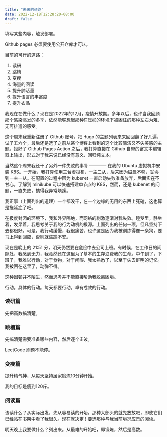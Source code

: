 ```yaml
---
title: "未来的道路"
date: 2022-12-18T12:28:20+08:00
draft: false
---
```


填写某些内容，触发部署。

Github pages 必须要使用公开仓库才可以。

目前的可行的道路：

1. 读研
2. 跳槽
3. 变瘦
4. 海量的阅读
5. 提升肺活量
6. 提升语言的丰富度
7. 提升衣品

我现在在做什么？现在是2022年的12月，疫情开放期。多年以后，也许当我回顾那个感染高发的冬季，依然能够想起那种在压抑的环境下被困住的那种左右为难、无可排遣的感受。

这个周末我重新注册了 Github 账号，把 Hugo 的主题列表来来回回翻了好几遍，试了五六个，最后还是选了之前从某个博客上看到的这个比较简洁又不失美感的主题。搭好了 Github Pages Action 之后，我打算直接在 Github 自带的富文本编辑器上输出，形式对于我来说已经没有意义，回归纯文本。

当然这个周末我还干了另外一件失败的事情 ———— 在我的 Ubuntu 虚拟机中安装 K8S。一开始，我打算使用三台虚拟机，一主二从，后来因为磁盘不够，妥协到一主一从。在配置的过程中因为 kubenet 一直启动失败准备放弃，后面实在不甘心，了解到 minikube 可以快速搭建单节点的 K8S，然而，还是 kubenet 的问题，一直失败，搞得我异常烦躁。

我正事（上面列出的道理）一个都没干，在一个边缘的无用的东西上死磕，这也算是拖延症了吧。

在极度封闭的环境下，我和外界隔绝，而网络的刺激逐渐对我失效。睡梦里，静坐着，发呆着，我思考关于我的行为动机的根源。上面列出的任何一项，但凡坚持下去都很好。可是，我行动缓慢，我很痛苦。也许这是因为我被训练得像一条狗，要马上得到回应，否则就焦躁不安。

现在是晚上的 21:51 分，明天仍然要在危险中去公司上班。有时候，在工作日的间隙处，我感到无力，我竟然还在这里为了基本的生存浪费我的生命。中午到了，下班了，我难以行动，对于食物，对于闲暇，我太熟悉了，以至于失去鲜明的记忆。我被困在这里了，动弹不得。

这种困顿并不陌生，然而思考并不能直接帮助我脱离困境。

行动。具体的行动。每天都要行动。卓有成效的行动。

### 读研篇

先把高数搞清楚。

### 跳槽篇

先搞清楚需要准备哪些内容，然后逐个击破。

LeetCode 刷题不能停。

### 变瘦篇

提升精气神，从每天坚持居家锻炼10分钟开始。

我的目标是瘦到120斤。

### 阅读篇

该读什么？从实际出发，先从容易读的开始。那种大部头的就先放放吧，即使它们已经站在书架中看了我很久。现在就决定！要选那种与我当前境况应景的阅读。

明天晚上我要做什么？列出来。从最难的开始吧，即锻炼，然后是高数。
